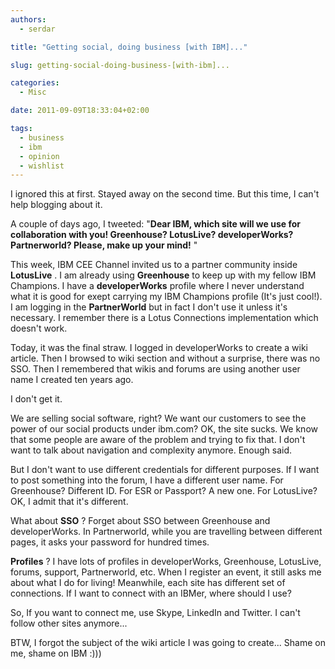 ```yaml
---
authors:
  - serdar

title: "Getting social, doing business [with IBM]..."

slug: getting-social-doing-business-[with-ibm]...

categories:
  - Misc

date: 2011-09-09T18:33:04+02:00

tags:
  - business
  - ibm
  - opinion
  - wishlist
---
```


I ignored this at first. Stayed away on the second time. But this time, I can't help blogging about it.
<!-- more -->
A couple of days ago, I tweeted: "**Dear IBM, which site will we use for collaboration with you! Greenhouse? LotusLive? developerWorks? Partnerworld? Please, make up your mind!** "

This week, IBM CEE Channel invited us to a partner community inside **LotusLive** . I am already using **Greenhouse** to keep up with my fellow IBM Champions. I have a **developerWorks** profile where I never understand what it is good for exept carrying my IBM Champions profile (It's just cool!). I am logging in the **PartnerWorld** but in fact I don't use it unless it's necessary. I remember there is a Lotus Connections implementation which doesn't work.

Today, it was the final straw. I logged in developerWorks to create a wiki article. Then I browsed to wiki section and without a surprise, there was no SSO. Then I remembered that wikis and forums are using another user name I created ten years ago.

I don't get it.

We are selling social software, right? We want our customers to see the power of our social products under ibm.com? OK, the site sucks. We know that some people are aware of the problem and trying to fix that. I don't want to talk about navigation and complexity anymore. Enough said.

But I don't want to use different credentials for different purposes. If I want to post something into the forum, I have a different user name. For Greenhouse? Different ID. For ESR or Passport? A new one. For LotusLive? OK, I admit that it's different.

What about **SSO** ? Forget about SSO between Greenhouse and developerWorks. In Partnerworld, while you are travelling between different pages, it asks your password for hundred times.

**Profiles** ? I have lots of profiles in developerWorks, Greenhouse, LotusLive, forums, support, Partnerworld, etc. When I register an event, it still asks me about what I do for living! Meanwhile, each site has different set of connections. If I want to connect with an IBMer, where should I use?

So, If you want to connect me, use Skype, LinkedIn and Twitter. I can't follow other sites anymore...

BTW, I forgot the subject of the wiki article I was going to create... Shame on me, shame on IBM :)))
